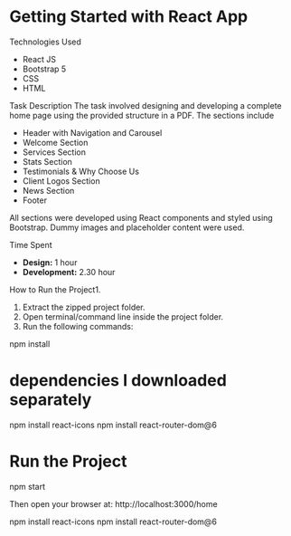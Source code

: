 # Getting Started with React App
Technologies Used

- React JS
- Bootstrap 5
- CSS
- HTML

Task Description
The task involved designing and developing a complete home page using the provided structure in a PDF. The sections include

- Header with Navigation and Carousel
- Welcome Section
- Services Section
- Stats Section
- Testimonials & Why Choose Us
- Client Logos Section
- News Section
- Footer

All sections were developed using React components and styled using Bootstrap. Dummy images and placeholder content were used.

Time Spent

- **Design:** 1 hour
- **Development:** 2.30 hour

How to Run the Project1. 
1. Extract the zipped project folder.
2. Open terminal/command line inside the project folder.
3. Run the following commands:

npm install
# dependencies I downloaded separately
npm install react-icons
npm install react-router-dom@6

# Run the Project
npm start

Then open your browser at: http://localhost:3000/home

npm install react-icons
npm install react-router-dom@6
